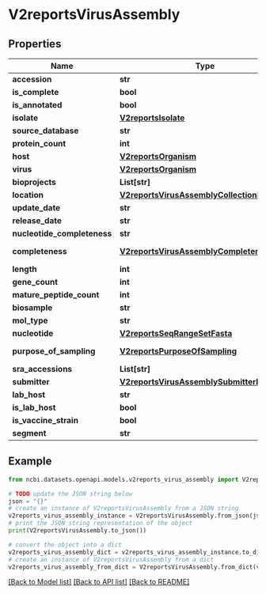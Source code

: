 # V2reportsVirusAssembly


## Properties

Name | Type | Description | Notes
------------ | ------------- | ------------- | -------------
**accession** | **str** |  | [optional] 
**is_complete** | **bool** |  | [optional] 
**is_annotated** | **bool** |  | [optional] 
**isolate** | [**V2reportsIsolate**](V2reportsIsolate.md) |  | [optional] 
**source_database** | **str** |  | [optional] 
**protein_count** | **int** |  | [optional] 
**host** | [**V2reportsOrganism**](V2reportsOrganism.md) |  | [optional] 
**virus** | [**V2reportsOrganism**](V2reportsOrganism.md) |  | [optional] 
**bioprojects** | **List[str]** |  | [optional] 
**location** | [**V2reportsVirusAssemblyCollectionLocation**](V2reportsVirusAssemblyCollectionLocation.md) |  | [optional] 
**update_date** | **str** |  | [optional] 
**release_date** | **str** |  | [optional] 
**nucleotide_completeness** | **str** |  | [optional] 
**completeness** | [**V2reportsVirusAssemblyCompleteness**](V2reportsVirusAssemblyCompleteness.md) |  | [optional] [default to V2reportsVirusAssemblyCompleteness.UNKNOWN]
**length** | **int** |  | [optional] 
**gene_count** | **int** |  | [optional] 
**mature_peptide_count** | **int** |  | [optional] 
**biosample** | **str** |  | [optional] 
**mol_type** | **str** |  | [optional] 
**nucleotide** | [**V2reportsSeqRangeSetFasta**](V2reportsSeqRangeSetFasta.md) |  | [optional] 
**purpose_of_sampling** | [**V2reportsPurposeOfSampling**](V2reportsPurposeOfSampling.md) |  | [optional] [default to V2reportsPurposeOfSampling.PURPOSE_OF_SAMPLING_UNKNOWN]
**sra_accessions** | **List[str]** |  | [optional] 
**submitter** | [**V2reportsVirusAssemblySubmitterInfo**](V2reportsVirusAssemblySubmitterInfo.md) |  | [optional] 
**lab_host** | **str** |  | [optional] 
**is_lab_host** | **bool** |  | [optional] 
**is_vaccine_strain** | **bool** |  | [optional] 
**segment** | **str** |  | [optional] 

## Example

```python
from ncbi.datasets.openapi.models.v2reports_virus_assembly import V2reportsVirusAssembly

# TODO update the JSON string below
json = "{}"
# create an instance of V2reportsVirusAssembly from a JSON string
v2reports_virus_assembly_instance = V2reportsVirusAssembly.from_json(json)
# print the JSON string representation of the object
print(V2reportsVirusAssembly.to_json())

# convert the object into a dict
v2reports_virus_assembly_dict = v2reports_virus_assembly_instance.to_dict()
# create an instance of V2reportsVirusAssembly from a dict
v2reports_virus_assembly_from_dict = V2reportsVirusAssembly.from_dict(v2reports_virus_assembly_dict)
```
[[Back to Model list]](../README.md#documentation-for-models) [[Back to API list]](../README.md#documentation-for-api-endpoints) [[Back to README]](../README.md)


